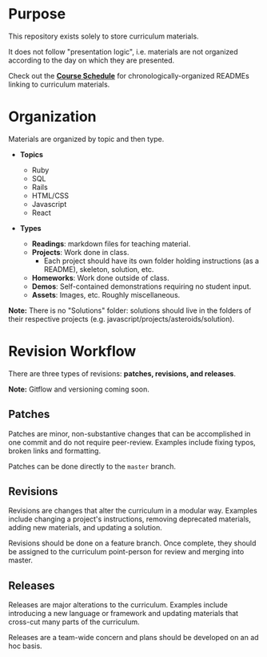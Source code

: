 [schedule]: course

# Purpose 

This repository exists solely to store curriculum materials. 

It does not follow "presentation logic", i.e. materials are not organized according to the day on which they are presented. 

Check out the [**Course Schedule**][schedule] for chronologically-organized READMEs linking to curriculum materials.

# Organization 

Materials are organized by topic and then type. 

* **Topics** 
	* Ruby
	* SQL
	* Rails
	* HTML/CSS
	* Javascript
	* React

* **Types**   
	* **Readings**: markdown files for teaching material.   
	* **Projects**: Work done in class.
		* Each project should have its own folder holding instructions (as a README), skeleton, solution, etc.
	* **Homeworks**: Work done outside of class. 
	* **Demos**: Self-contained demonstrations requiring no student input.
	* **Assets**: Images, etc. Roughly miscellaneous.

**Note:** There is no "Solutions" folder: solutions should live in the folders of their respective projects (e.g. javascript/projects/asteroids/solution).

# Revision Workflow 

There are three types of revisions: **patches, revisions, and releases**.

**Note:** Gitflow and versioning coming soon.

## Patches

Patches are minor, non-substantive changes that can be accomplished in one commit and do not require peer-review. Examples include fixing typos, broken links and formatting.

Patches can be done directly to the `master` branch.

## Revisions

Revisions are changes that alter the curriculum in a modular way. Examples include changing a project's instructions, removing deprecated materials, adding new materials, and updating a solution.

Revisions should be done on a feature branch. Once complete, they should be assigned to the curriculum point-person for review and merging into master.

## Releases

Releases are major alterations to the curriculum. Examples include introducing a new language or framework and updating materials that cross-cut many parts of the curriculum.

Releases are a team-wide concern and plans should be developed on an ad hoc basis.
